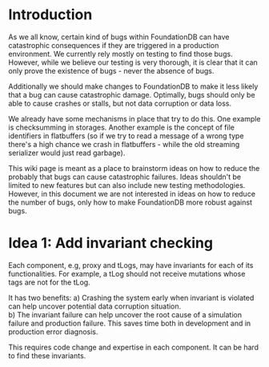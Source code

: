 # Introduction

As we all know, certain kind of bugs within FoundationDB can have catastrophic consequences if they are triggered in a production environment. We currently rely mostly on testing to find those bugs. However, while we believe our testing is very thorough, it is clear that it can only prove the existence of bugs - never the absence of bugs.

Additionally we should make changes to FoundationDB to make it less likely that a bug can cause catastrophic damage. Optimally, bugs should only be able to cause crashes or stalls, but not data corruption or data loss.

We already have some mechanisms in place that try to do this. One example is checksumming in storages. Another example is the concept of file identifiers in flatbuffers (so if we try to read a message of a wrong type there's a high chance we crash in flatbuffers - while the old streaming serializer would just read garbage).

This wiki page is meant as a place to brainstorm ideas on how to reduce the probably that bugs can cause catastrophic failures. Ideas shouldn't be limited to new features but can also include new testing methodologies. However, in this document we are not interested in ideas on how to reduce the number of bugs, only how to make FoundationDB more robust against bugs.

# Idea 1: Add invariant checking

Each component, e.g, proxy and tLogs, may have invariants for each of its functionalities. For example, a tLog should not receive mutations whose tags are not for the tLog. 

It has two benefits:
a) Crashing the system early when invariant is violated can help uncover potential data corruption situation.  
b) The invariant failure can help uncover the root cause of a simulation failure and production failure. This saves time both in development and in production error diagnosis.

This requires code change and expertise in each component. It can be hard to find these invariants. 